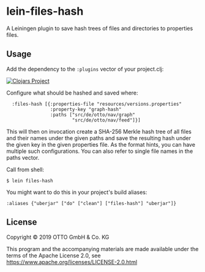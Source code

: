 # lein-files-hash

A Leiningen plugin to save hash trees of files and directories to properties
files.

## Usage

Add the dependency to the `:plugins` vector of your project.clj:

[![Clojars Project](http://clojars.org/de.otto/lein-files-hash/latest-version.svg)](http://clojars.org/de.otto/lein-files-hash)

Configure what should be hashed and saved where:

```
  :files-hash [{:properties-file "resources/versions.properties"
                :property-key "graph-hash"
                :paths ["src/de/otto/nav/graph"
                        "src/de/otto/nav/feed"]}]
```

This will then on invocation create a SHA-256 Merkle hash tree of all files and
their names under the given paths and save the resulting hash under the given
key in the given properties file.  As the format hints, you can have multiple
such configurations.  You can also refer to single file names in the paths
vector.

Call from shell:

    $ lein files-hash

You might want to do this in your project's build aliases:

    :aliases {"uberjar" ["do" ["clean"] ["files-hash"] "uberjar"]}

## License

Copyright © 2019 OTTO GmbH & Co. KG

This program and the accompanying materials are made available under the terms
of the Apache License 2.0, see https://www.apache.org/licenses/LICENSE-2.0.html
